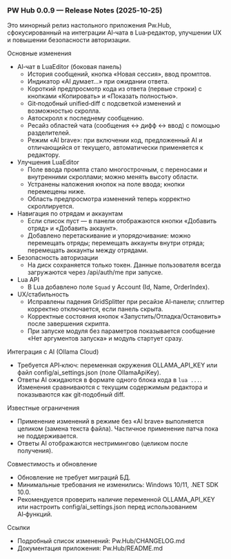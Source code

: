 ﻿### PW Hub 0.0.9 — Release Notes (2025‑10‑25)

Это минорный релиз настольного приложения Pw.Hub, сфокусированный на интеграции AI‑чата в Lua‑редактор, улучшении UX и повышении безопасности авторизации.

Основные изменения
- AI‑чат в LuaEditor (боковая панель)
  - История сообщений, кнопка «Новая сессия», ввод промптов.
  - Индикатор «AI думает…» при ожидании ответа.
  - Короткий предпросмотр кода из ответа (первые строки) с кнопками «Копировать» и «Показать полностью».
  - Git‑подобный unified‑diff с подсветкой изменений и возможностью скролла.
  - Автоскролл к последнему сообщению.
  - Ресайз областей чата (сообщения ↔ дифф ↔ ввод) с помощью разделителей.
  - Режим «AI brave»: при включении код, предложенный AI и отличающийся от текущего, автоматически применяется к редактору.
- Улучшения LuaEditor
  - Поле ввода промпта стало многострочным, с переносами и внутренними скроллами; можно менять высоту области.
  - Устранены наложения кнопок на поле ввода; кнопки перемещены ниже.
  - Область предпросмотра изменений теперь корректно скроллируется.
- Навигация по отрядам и аккаунтам
  - Если список пуст — в панели отображаются кнопки «Добавить отряд» и «Добавить аккаунт».
  - Добавлено перетаскивание и упорядочивание: можно перемещать отряды; перемещать аккаунты внутри отряда; перемещать аккаунты между отрядами.
- Безопасность авторизации
  - На диск сохраняется только токен. Данные пользователя всегда загружаются через /api/auth/me при запуске.
- Lua API
  - В Lua добавлено поле `Squad` у Account (Id, Name, OrderIndex).
- UX/стабильность
  - Исправлены падения GridSplitter при ресайзе AI‑панели; сплиттер корректно отключается, если панель скрыта.
  - Корректные состояния кнопок «Запустить/Отладка/Остановить» после завершения скрипта.
  - При запуске модуля без параметров показывается сообщение «Нет аргументов запуска» и модуль стартует сразу.

Интеграция с AI (Ollama Cloud)
- Требуется API‑ключ: переменная окружения OLLAMA_API_KEY или файл config/ai_settings.json (поле OllamaApiKey).
- Ответы AI ожидаются в формате одного блока кода в ```lua ...```. Изменения сравниваются с текущим содержимым редактора и показываются как git‑подобный diff.

Известные ограничения
- Применение изменений в режиме без «AI brave» выполняется целиком (замена текста файла). Частичное применение патча пока не поддерживается.
- Ответы AI отображаются нестримингово (целиком после получения).

Совместимость и обновление
- Обновление не требует миграций БД.
- Минимальные требования не изменились: Windows 10/11, .NET SDK 10.0.
- Рекомендуется проверить наличие переменной OLLAMA_API_KEY или настроить config/ai_settings.json перед использованием AI‑функций.

Ссылки
- Подробный список изменений: Pw.Hub/CHANGELOG.md
- Документация приложения: Pw.Hub/README.md
